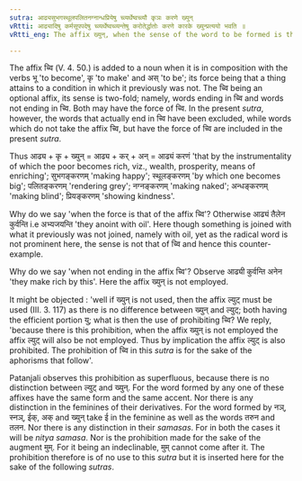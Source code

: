 ```yaml
---
sutra: आढ्यसुभगस्थूलपलितनग्नान्धप्रियेषु च्व्यर्थेष्वच्व्यौ कृञः करणे ख्युन्
vRtti: आढ्यादिषु कर्मसूपपदेषु च्व्यर्थेष्वच्व्यन्तेषु करोतेर्द्धातोः करणे कारके ख्युन्प्रत्ययो भवति ॥
vRtti_eng: The affix ख्युन्, when the sense of the word to be formed is that of an instrumental agent, comes after the verb कृ 'to make', when the following words are in composition with it as objects:-- आढ्य 'rich', सुभग 'fortunate', स्थूल 'big', पलित 'grey', नग्न 'naked', अन्ध 'blind' and प्रिय 'pleasant', provided that these words have the sense of the words formed by the affix च्वि, though not actually ending in the affix च्वि.

---
```

The affix च्वि (V. 4. 50.) is added to a noun when it is in composition with the verbs भू 'to become', कृ 'to make' and अस् 'to be'; its force being that a thing attains to a condition in which it previously was not. The च्वि being an optional affix, its sense is two-fold; namely, words ending in च्वि and words not ending in च्वि. Both may have the force of च्वि. In the present _sutra_, however, the words that actually end in च्वि have been excluded, while words which do not take the affix च्वि, but have the force of च्वि are included in the present _sutra_.

Thus आढ्य + कृ + ख्युन् = आढ्य + कर् + अन् = आढ्यं करणं 'that by the instrumentality of which the poor becomes rich, viz., wealth, prosperity, means of enriching'; सुभगङ्करणम् 'making happy'; स्थूलङ्करणम् 'by which one becomes big'; पलितङ्करणम् 'rendering grey'; नग्नङ्करणम् 'making naked'; अन्धङ्करणम् 'making blind'; प्रियङ्करणम् 'showing kindness'.

Why do we say 'when the force is that of the affix च्वि'? Otherwise आढ्यं तैलेन कुर्वन्ति i.e अभ्यजयन्ति 'they anoint with oil'. Here though something is joined with what it previously was not joined, namely with oil, yet as the radical word is not prominent here, the sense is not that of च्वि and hence this counter-example.

Why do we say 'when not ending in the affix च्वि'? Observe आढ्यी कुर्वन्ति अनेन 'they make rich by this'. Here the affix ख्युन् is not employed.

It might be objected : 'well if ख्युन् is not used, then the affix ल्युट् must be used (III. 3. 117) as there is no difference between ख्युन् and ल्युट्; both having the efficient portion यु; what is then the use of prohibiting च्वि? We reply, 'because there is this prohibition, when the affix ख्युन् is not employed the affix ल्युट् will also be not employed. Thus by implication the affix ल्युट् is also prohibited. The prohibition of च्वि in this _sutra_ is for the sake of the aphorisms that follow'.

Patanjali observes this prohibition as superfluous, because there is no distinction between ल्युट् and ख्युन्. For the word formed by any one of these affixes have the same form and the same accent. Nor there is any distinction in the feminines of their derivatives. For the word formed by नञ्, स्नञ्, ईक्, अक् and ख्युन् take ई in the feminine as well as the words तरुन and तलन. Nor there is any distinction in their _samasas_. For in both the cases it will be _nitya_ _samasa_. Nor is the prohibition made for the sake of the augment मुम्. For it being an indeclinable, मुम् cannot come after it. The prohibition therefore is of no use to this _sutra_ but it is inserted here for the sake of the following _sutras_.